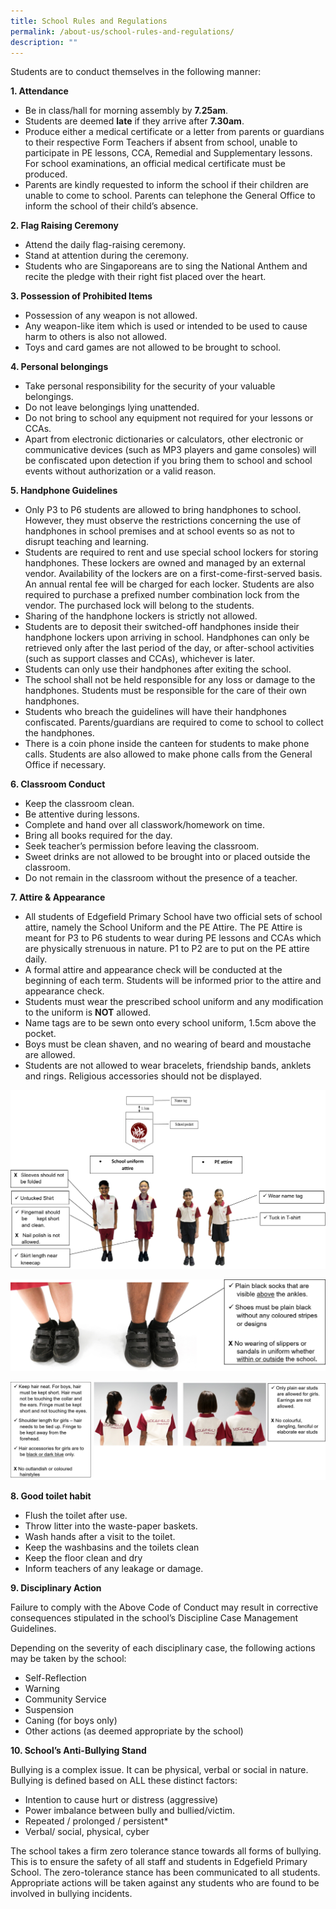 ```yaml
---
title: School Rules and Regulations
permalink: /about-us/school-rules-and-regulations/
description: ""
---
```

Students are to conduct themselves in the following manner:

**1\. Attendance**

*   Be in class/hall for morning assembly by **7.25am**.
*   Students are deemed **late** if they arrive after **7.30am**.
*   Produce either a medical certificate or a letter from parents or guardians to their respective Form Teachers if absent from school, unable to participate in PE lessons, CCA, Remedial and Supplementary lessons. For school examinations, an official medical certificate must be produced.
*   Parents are kindly requested to inform the school if their children are unable to come to school. Parents can telephone the General Office to inform the school of their child’s absence.

**2\. Flag Raising Ceremony**

*   Attend the daily flag-raising ceremony. 
*   Stand at attention during the ceremony.
*   Students who are Singaporeans are to sing the National Anthem and recite the pledge with their right fist placed over the heart.

**3\. Possession of Prohibited Items**

*   Possession of any weapon is not allowed.
*   Any weapon-like item which is used or intended to be used to cause harm to others is also not allowed.
*   Toys and card games are not allowed to be brought to school.

**4\. Personal belongings**

*   Take personal responsibility for the security of your valuable belongings. 
*   Do not leave belongings lying unattended.
*   Do not bring to school any equipment not required for your lessons or CCAs.
*   Apart from electronic dictionaries or calculators, other electronic or communicative devices (such as MP3 players and game consoles) will be confiscated upon detection if you bring them to school and school events without authorization or a valid reason.

**5\. Handphone Guidelines**

*   Only P3 to P6 students are allowed to bring handphones to school. However, they must observe the restrictions concerning the use of handphones in school premises and at school events so as not to disrupt teaching and learning.
*   Students are required to rent and use special school lockers for storing handphones. These lockers are owned and managed by an external vendor. Availability of the lockers are on a first-come-first-served basis. An annual rental fee will be charged for each locker. Students are also required to purchase a prefixed number combination lock from the vendor. The purchased lock will belong to the students.
*   Sharing of the handphone lockers is strictly not allowed.
*   Students are to deposit their switched-off handphones inside their handphone lockers upon arriving in school. Handphones can only be retrieved only after the last period of the day, or after-school activities (such as support classes and CCAs), whichever is later. 
*   Students can only use their handphones after exiting the school.
*   The school shall not be held responsible for any loss or damage to the handphones. Students must be responsible for the care of their own handphones.
*   Students who breach the guidelines will have their handphones confiscated. Parents/guardians are required to come to school to collect the handphones. 
*   There is a coin phone inside the canteen for students to make phone calls. Students are also allowed to make phone calls from the General Office if necessary.

**6\. Classroom Conduct**

*   Keep the classroom clean.
*   Be attentive during lessons.
*   Complete and hand over all classwork/homework on time.
*   Bring all books required for the day.
*   Seek teacher’s permission before leaving the classroom.
*   Sweet drinks are not allowed to be brought into or placed outside the classroom.
*   Do not remain in the classroom without the presence of a teacher.

**7\. Attire & Appearance**

*   All students of Edgefield Primary School have two official sets of school attire, namely the School Uniform and the PE Attire. The PE Attire is meant for P3 to P6 students to wear during PE lessons and CCAs which are physically strenuous in nature. P1 to P2 are to put on the PE attire daily. 
*   A formal attire and appearance check will be conducted at the beginning of each term. Students will be informed prior to the attire and appearance check.
*   Students must wear the prescribed school uniform and any modification to the uniform is **NOT** allowed.
*   Name tags are to be sewn onto every school uniform, 1.5cm above the pocket.
*   Boys must be clean shaven, and no wearing of beard and moustache are allowed.
*   Students are not allowed to wear bracelets, friendship bands, anklets and rings. Religious accessories should not be displayed.

![](/images/school%20uniform.png)

![](/images/school%20shoes.png)

![](/images/hair%20neat.png)

**8\. Good toilet habit**

*   Flush the toilet after use.
*   Throw litter into the waste-paper baskets.
*   Wash hands after a visit to the toilet.
*   Keep the washbasins and the toilets clean
*   Keep the floor clean and dry
*   Inform teachers of any leakage or damage.


**9\. Disciplinary Action**

Failure to comply with the Above Code of Conduct may result in corrective consequences stipulated in the school’s Discipline Case Management Guidelines. 

Depending on the severity of each disciplinary case, the following actions may be taken by the school:

*   Self-Reflection
*   Warning
*   Community Service 
*   Suspension 
*   Caning (for boys only)
*   Other actions (as deemed appropriate by the school)

**10\. School’s Anti-Bullying Stand**

Bullying is a complex issue. It can be physical, verbal or social in nature. Bullying is defined based on ALL these distinct factors:

*   Intention to cause hurt or distress (aggressive)
*   Power imbalance between bully and bullied/victim.
*   Repeated / prolonged / persistent\* 
*   Verbal/ social, physical, cyber

The school takes a firm zero tolerance stance towards all forms of bullying. This is to ensure the safety of all staff and students in Edgefield Primary School. The zero-tolerance stance has been communicated to all students. Appropriate actions will be taken against any students who are found to be involved in bullying incidents.